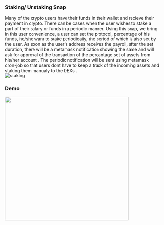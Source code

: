 ###  Staking/ Unstaking Snap
Many of the crypto users have their funds in their wallet and recieve their payment in crypto. There can be cases when the user wishes to stake a part of their salary or funds in a periodic manner. Using this snap, we bring in this user convenience, a user can set the protocol, percentage of his funds, he/she want to stake periodically, the period of which is also set by the user. As soon as the user's address receives the payroll, after the set duration, there will be a metamask notification showing the same and will ask for approval of the transaction of the percantage set of assets from his/her account .
The periodic notification will be sent using metamask cron-job so that users dont have to keep a track of the incoming assets and staking them manualy to the DEXs .
<br>
![staking](https://i.imgur.com/Zxa8FCu.png)
<br>
### Demo
<img src = "/assets/stakeDemoFinal.gif" width = "400">
<br>
